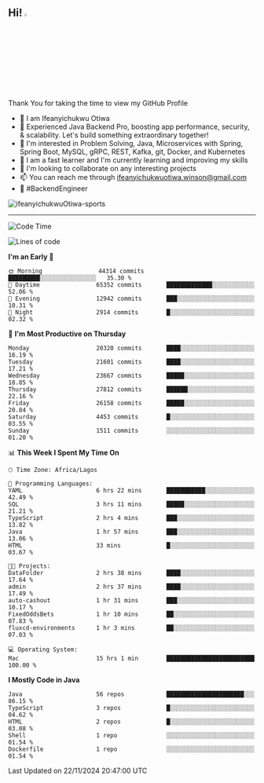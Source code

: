 <!-- BLOG-POST-LIST:START --><!-- BLOG-POST-LIST:END -->

## Hi! <img src="https://media.giphy.com/media/hvRJCLFzcasrR4ia7z/giphy.gif" width="4%"> 

Thank You for taking the time to view my GitHub Profile

- 👋 I am Ifeanyichukwu Otiwa
- 🚀 Experienced Java Backend Pro, boosting app performance, security, & scalability. Let's build something extraordinary together!
- 👀 I'm interested in Problem Solving, Java, Microservices with Spring, Spring Boot, MySQL, gRPC, REST, Kafka, git, Docker, and Kubernetes
- 🌱 I am a fast learner and I'm currently learning and improving my skills
- 💞️ I'm looking to collaborate on any interesting projects
- 📫 You can reach me through ifeanyichukwuotiwa.winson@gmail.com
- 🚀 #BackendEngineer

<p align="left" marginTop="10px"> <img src="https://komarev.com/ghpvc/?username=ifeanyichukwuOtiwa-sports&label=Profile%20views&color=0e75b6&style=for-the-badge" alt="ifeanyichukwuOtiwa-sports" /> </p>

***

<!--START_SECTION:waka-->
![Code Time](http://img.shields.io/badge/Code%20Time-3%2C153%20hrs%2023%20mins-blue)

![Lines of code](https://img.shields.io/badge/From%20Hello%20World%20I%27ve%20Written-31.3%20million%20lines%20of%20code-blue)

**I'm an Early 🐤** 

```text
🌞 Morning                44314 commits       █████████░░░░░░░░░░░░░░░░   35.30 % 
🌆 Daytime                65352 commits       █████████████░░░░░░░░░░░░   52.06 % 
🌃 Evening                12942 commits       ███░░░░░░░░░░░░░░░░░░░░░░   10.31 % 
🌙 Night                  2914 commits        █░░░░░░░░░░░░░░░░░░░░░░░░   02.32 % 
```
📅 **I'm Most Productive on Thursday** 

```text
Monday                   20320 commits       ████░░░░░░░░░░░░░░░░░░░░░   16.19 % 
Tuesday                  21601 commits       ████░░░░░░░░░░░░░░░░░░░░░   17.21 % 
Wednesday                23667 commits       █████░░░░░░░░░░░░░░░░░░░░   18.85 % 
Thursday                 27812 commits       ██████░░░░░░░░░░░░░░░░░░░   22.16 % 
Friday                   26158 commits       █████░░░░░░░░░░░░░░░░░░░░   20.84 % 
Saturday                 4453 commits        █░░░░░░░░░░░░░░░░░░░░░░░░   03.55 % 
Sunday                   1511 commits        ░░░░░░░░░░░░░░░░░░░░░░░░░   01.20 % 
```


📊 **This Week I Spent My Time On** 

```text
🕑︎ Time Zone: Africa/Lagos

💬 Programming Languages: 
YAML                     6 hrs 22 mins       ███████████░░░░░░░░░░░░░░   42.49 % 
SQL                      3 hrs 11 mins       █████░░░░░░░░░░░░░░░░░░░░   21.21 % 
TypeScript               2 hrs 4 mins        ███░░░░░░░░░░░░░░░░░░░░░░   13.82 % 
Java                     1 hr 57 mins        ███░░░░░░░░░░░░░░░░░░░░░░   13.06 % 
HTML                     33 mins             █░░░░░░░░░░░░░░░░░░░░░░░░   03.67 % 

🐱‍💻 Projects: 
DataFolder               2 hrs 38 mins       ████░░░░░░░░░░░░░░░░░░░░░   17.64 % 
admin                    2 hrs 37 mins       ████░░░░░░░░░░░░░░░░░░░░░   17.49 % 
auto-cashout             1 hr 31 mins        ███░░░░░░░░░░░░░░░░░░░░░░   10.17 % 
FixedOddsBets            1 hr 10 mins        ██░░░░░░░░░░░░░░░░░░░░░░░   07.83 % 
fluxcd-environments      1 hr 3 mins         ██░░░░░░░░░░░░░░░░░░░░░░░   07.03 % 

💻 Operating System: 
Mac                      15 hrs 1 min        █████████████████████████   100.00 % 
```

**I Mostly Code in Java** 

```text
Java                     56 repos            ██████████████████████░░░   86.15 % 
TypeScript               3 repos             █░░░░░░░░░░░░░░░░░░░░░░░░   04.62 % 
HTML                     2 repos             █░░░░░░░░░░░░░░░░░░░░░░░░   03.08 % 
Shell                    1 repo              ░░░░░░░░░░░░░░░░░░░░░░░░░   01.54 % 
Dockerfile               1 repo              ░░░░░░░░░░░░░░░░░░░░░░░░░   01.54 % 
```




 Last Updated on 22/11/2024 20:47:00 UTC
<!--END_SECTION:waka-->

<!--
<p align="center">
![trophy](https://github-profile-trophy.vercel.app/?username=ifeanyichukwuOtiwa-sports&theme=onedark) (https://github.com/ryo-ma/github-profile-trophy)
</p>
-->

<!---
ifeanyi-otiwa/ifeanyi-otiwa is a ✨ special ✨ repository because its `README.md` (this file) appears on your GitHub profile.
You can click the Preview link to take a look at your changes.
--->

